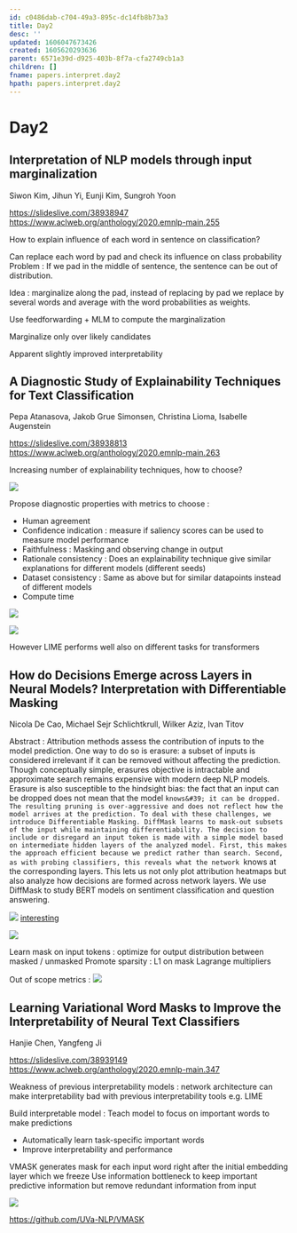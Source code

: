 ```yaml
---
id: c0486dab-c704-49a3-895c-dc14fb8b73a3
title: Day2
desc: ''
updated: 1606047673426
created: 1605620293636
parent: 6571e39d-d925-403b-8f7a-cfa2749cb1a3
children: []
fname: papers.interpret.day2
hpath: papers.interpret.day2
---
```

# Day2

## Interpretation of NLP models through input marginalization

Siwon Kim, Jihun Yi, Eunji Kim, Sungroh Yoon

<https://slideslive.com/38938947>
<https://www.aclweb.org/anthology/2020.emnlp-main.255>

How to explain influence of each word in sentence on classification?

Can replace each word by pad and check its influence on class probability
Problem : If we pad in the middle of sentence, the sentence can be out of distribution.

Idea : marginalize along the pad, instead of replacing by pad we replace by several words and average with the word probabilities as weights.

Use feedforwarding + MLM to compute the marginalization

Marginalize only over likely candidates

Apparent slightly improved interpretability

## A Diagnostic Study of Explainability Techniques for Text Classification

Pepa Atanasova, Jakob Grue Simonsen, Christina Lioma, Isabelle Augenstein 

<https://slideslive.com/38938813>
<https://www.aclweb.org/anthology/2020.emnlp-main.263>

Increasing number of explainability techniques, how to choose?

![](emnlp2020-notes/assets/images/2020-11-17-14-50-14.png)

Propose diagnostic properties with metrics to choose :

- Human agreement
- Confidence indication : measure if saliency scores can be used to measure model performance
- Faithfulness : Masking and observing change in output
- Rationale consistency : Does an explainability technique give similar explanations for different models (different seeds)
- Dataset consistency : Same as above but for similar datapoints instead of different models
- Compute time

![](emnlp2020-notes/assets/images/2020-11-17-14-56-18.png)

![](emnlp2020-notes/assets/images/2020-11-17-14-58-38.png)

However LIME performs well also on different tasks for transformers

## How do Decisions Emerge across Layers in Neural Models? Interpretation with Differentiable Masking

Nicola De Cao, Michael Sejr Schlichtkrull, Wilker Aziz, Ivan Titov

Abstract : Attribution methods assess the contribution of inputs to the model prediction. One way to do so is erasure: a subset of inputs is considered irrelevant if it can be removed without affecting the prediction. Though conceptually simple, erasures objective is intractable and approximate search remains expensive with modern deep NLP models. Erasure is also susceptible to the hindsight bias: the fact that an input can be dropped does not mean that the model `knows&#39; it can be dropped. The resulting pruning is over-aggressive and does not reflect how the model arrives at the prediction. To deal with these challenges, we introduce Differentiable Masking. DiffMask learns to mask-out subsets of the input while maintaining differentiability. The decision to include or disregard an input token is made with a simple model based on intermediate hidden layers of the analyzed model. First, this makes the approach efficient because we predict rather than search. Second, as with probing classifiers, this reveals what the network `knows at the corresponding layers. This lets us not only plot attribution heatmaps but also analyze how decisions are formed across network layers. We use DiffMask to study BERT models on sentiment classification and question answering.

![](emnlp2020-notes/assets/images/2020-11-22-13-15-42.png)
[interesting](8c716ab6-e253-4b05-8167-ad399382adbb)

![](emnlp2020-notes/assets/images/2020-11-17-15-47-04.png)

Learn mask on input tokens : optimize for output distribution between masked / unmasked
Promote sparsity : L1 on mask
Lagrange multipliers

Out of scope metrics :
![](emnlp2020-notes/assets/images/2020-11-17-16-08-02.png)

## Learning Variational Word Masks to Improve the Interpretability of Neural Text Classifiers

Hanjie Chen, Yangfeng Ji 

<https://slideslive.com/38939149>
<https://www.aclweb.org/anthology/2020.emnlp-main.347>

Weakness of previous interpretability models : network architecture can make interpretability bad with previous interpretability tools e.g. LIME

Build interpretable model :
Teach model to focus on important words to make predictions

- Automatically learn task-specific important words
- Improve interpretability and performance

VMASK generates mask for each input word right after the initial embedding layer which we freeze
Use information bottleneck to keep important predictive information but remove redundant information from input

![](emnlp2020-notes/assets/images/2020-11-17-16-45-09.png)

<https://github.com/UVa-NLP/VMASK>

